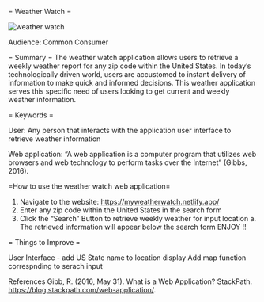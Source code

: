 = Weather Watch =

![weather watch](https://user-images.githubusercontent.com/83418934/129086420-30e796dc-45be-4da7-85c3-8b9c540e4c61.png)


Audience: Common Consumer

= Summary =
The weather watch application allows users to retrieve a weekly weather report for any zip code within the United States. In today’s technologically driven world, users are accustomed to instant delivery of information to make quick and informed decisions. This weather application serves this specific need of users looking to get current and weekly weather information.

= Keywords =

User: Any person that interacts with the application user interface to retrieve weather information 

Web application: “A web application is a computer program that utilizes web browsers and web technology to perform tasks over the Internet” (Gibbs, 2016).

=How to use the weather watch web application=

1.	Navigate to the website: https://myweatherwatch.netlify.app/ 
2.	Enter any zip code within the United States in the search form
3.	Click the “Search” Button to retrieve weekly weather for input location
a.	The retrieved information will appear below the search form
ENJOY !!

= Things to Improve =

  User Interface - add US State name to location display 
  Add map function correspnding to serach input

References
Gibb, R. (2016, May 31). What is a Web Application? StackPath. https://blog.stackpath.com/web-application/. 

